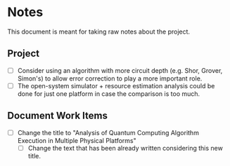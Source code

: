 # Notes

This document is meant for taking raw notes about the project.

## Project
- [ ] Consider using an algorithm with more circuit depth (e.g. Shor, Grover, Simon's) to allow error correction to play a more important role.
- [ ] The open-system simulator + resource estimation analysis could be done for just one platform in case the comparison is too much.

## Document Work Items
- [ ] Change the title to "Analysis of Quantum Computing Algorithm Execution in Multiple Physical Platforms"
    - [ ] Change the text that has been already written considering this new title.
